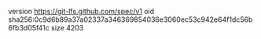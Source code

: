 version https://git-lfs.github.com/spec/v1
oid sha256:0c9d6b89a37a02337a346369854036e3060ec53c942e64f1dc56b6fb3d05f41c
size 4203
